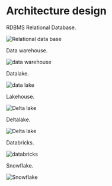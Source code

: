 # Architecture design
RDBMS Relational Database.

![Relational data base](https://github.com/nicolascorchuelo/portfolio/assets/90802118/35ed8383-fa91-47b6-a9d3-329ed0b2d79a)

Data warehouse.

![data warehouse](https://github.com/nicolascorchuelo/portfolio/assets/90802118/16c3c471-bcee-4617-8a5b-b91ffff65159)

Datalake.

![data lake](https://github.com/nicolascorchuelo/portfolio/assets/90802118/1dc6a552-5034-4b63-bc84-d952d618d1bb)

Lakehouse.

![Delta lake](https://github.com/nicolascorchuelo/portfolio/assets/90802118/652c45e8-64df-4cf7-bf34-be005e6696c7)

Deltalake.

![Delta lake](https://github.com/nicolascorchuelo/portfolio/assets/90802118/eb80259b-34fa-4c61-9d97-80ca6d5e6b2b)

Databricks.

![databricks](https://github.com/nicolascorchuelo/portfolio/assets/90802118/051599da-4421-4f76-af6c-09b396ddefaa)

Snowflake.

![Snowflake](https://github.com/nicolascorchuelo/portfolio/assets/90802118/3bc9a49a-c622-4008-a0ef-430fa9733e7a)
